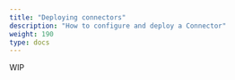 ```yaml
---
title: "Deploying connectors"
description: "How to configure and deploy a Connector"
weight: 190
type: docs
---
```


WIP
